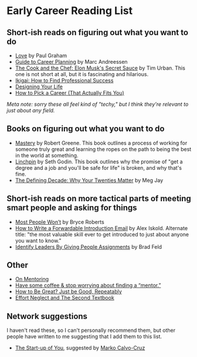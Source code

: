 # Early Career Reading List

## Short-ish reads on figuring out what you want to do
* [Love](http://www.paulgraham.com/love.html) by Paul Graham
* [Guide to Career Planning](http://pmarchive.com/guide_to_career_planning_part0.html) by Marc Andreessen
* [The Cook and the Chef: Elon Musk's Secret Sauce](https://waitbutwhy.com/2015/11/the-cook-and-the-chef-musks-secret-sauce.html) by Tim Urban. This one is not short at all, but it is fascinating and hilarious.
* [Ikigai: How to Find Professional Success](https://adamnash.blog/2018/02/06/ikigai-how-to-find-professional-success/)
* [Designing Your Life](https://www.amazon.com/Designing-Your-Life-Well-Lived-Joyful/dp/1101875321)
* [How to Pick a Career (That Actually Fits You)](https://waitbutwhy.com/2018/04/picking-career.html)
    
*Meta note: sorry these all feel kind of "techy," but I think they're relevant to just about any field.*

## Books on figuring out what you want to do
* [Mastery](https://www.amazon.com/Mastery-Robert-Greene/dp/014312417X) by Robert Greene. This book outlines a process of working for someone truly great and learning the ropes on the path to being the best in the world at something.
* [Linchpin](https://www.amazon.com/Linchpin-Are-Indispensable-Seth-Godin/dp/1591844096) by Seth Godin. This book outlines why the promise of "get a degree and a job and you'll be safe for life" is broken, and why that's fine. 
* [The Defining Decade: Why Your Twenties Matter](https://www.amazon.com/Defining-Decade-Your-Twenties-Matter/dp/0446561754) by Meg Jay

## Short-ish reads on more tactical parts of meeting smart people and asking for things
* [Most People Won’t](http://bryce.vc/post/64889707700/most-people-wont) by Bryce Roberts
* [How to Write a Forwardable Introduction Email](https://alexiskold.net/2015/06/24/how-to-write-a-forwardable-introduction-email/) by Alex Iskold. Alternate title: "the most valuable skill ever to get introduced to just about anyone you want to know." 
* [Identify Leaders By Giving People Assignments](https://feld.com/archives/2014/12/identify-leaders-giving-people-assignments.html) by Brad Feld

## Other
- [On Mentoring](https://themanual.org/read/issues/4/diana-kimball/article)
- [Have some coffee & stop worrying about finding a “mentor.”](https://medium.com/thelist/have-some-coffee-9e468d958e77)
- [How to Be Great? Just be Good, Repeatably](https://blog.stephsmith.io/how-to-be-great/)
- [Effort Neglect and The Second Textbook](https://medium.com/@kevinconnolly/effort-neglect-and-the-second-textbook-434a3400be2f)

## Network suggestions
I haven't read these, so I can't personally recommend them, but other people have written to me suggesting that I add them to this list.
- [The Start-up of You](https://www.amazon.com/Start-up-You-Future-Yourself-Transform-ebook/dp/B0050DIWHU), suggested by [Marko Calvo-Cruz](https://twitter.com/CruzCalvo)
